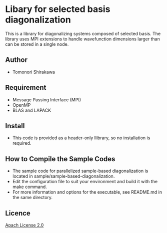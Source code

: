 # Libary for selected basis diagonalization

This is a library for diagonalizing systems composed of selected basis. The library uses MPI extensions to handle wavefunction dimensions larger than can be stored in a single node.

## Author

- Tomonori Shirakawa

## Requirement

- Message Passing Interface (MPI)
- OpenMP
- BLAS and LAPACK

## Install

- This code is provided as a header-only llibrary, so no installation is required.

## How to Compile the Sample Codes

- The sample code for parallelized sample-based diagonalization is located in sample/sample-based-diagonalization.
- Edit the configuration file to suit your environment and build it with the make command.
- For more information and options for the executable, see README.md in the same directory.

## Licence

[Apach License 2.0](https://github.com/t-sirakawa/sbd/blob/main/LICENSE.txt)
